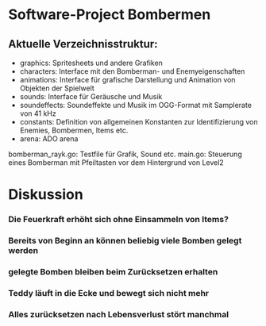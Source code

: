 # Software-Project Bombermen

## Aktuelle Verzeichnisstruktur:

- graphics: Spritesheets und andere Grafiken
- characters: Interface mit den Bomberman- und Enemyeigenschaften
- animations: Interface für grafische Darstellung und Animation von Objekten der Spielwelt
- sounds: Interface für Geräusche und Musik
- soundeffects: Soundeffekte und Musik im OGG-Format mit Samplerate von 41 kHz
- constants: Definition von allgemeinen Konstanten zur Identifizierung von Enemies, Bombermen, Items etc.
- arena: ADO arena



bomberman_rayk.go:  Testfile für Grafik, Sound etc.
main.go: Steuerung eines Bomberman mit Pfeiltasten vor dem Hintergrund von Level2

# Diskussion
### Die Feuerkraft erhöht sich ohne Einsammeln von Items?
### Bereits von Beginn an können beliebig viele Bomben gelegt werden 
### gelegte Bomben bleiben beim Zurücksetzen erhalten
### Teddy läuft in die Ecke und bewegt sich nicht mehr
### Alles zurücksetzen nach Lebensverlust stört manchmal
